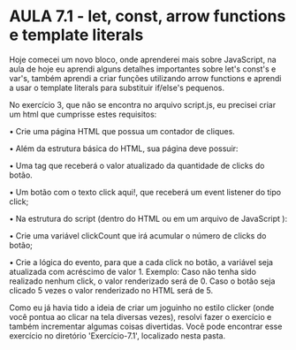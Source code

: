 # AULA 7.1 -  let, const, arrow functions e template literals

Hoje comecei um novo bloco, onde aprenderei mais sobre JavaScript, na aula de hoje eu aprendi alguns detalhes importantes sobre let's const's e var's, também aprendi a criar funções utilizando arrow functions e aprendi a usar o template literals para substituir if/else's pequenos.

No exercício 3, que não se encontra no arquivo script.js, eu precisei criar um html que cumprisse estes requisitos:

• Crie uma página HTML que possua um contador de cliques.

• Além da estrutura básica do HTML, sua página deve possuir:
 
• Uma tag que receberá o valor atualizado da quantidade de clicks do botão.
 
• Um botão com o texto click aqui!, que receberá um event listener do tipo click;
 
• Na estrutura do script (dentro do HTML ou em um arquivo de JavaScript ):
 
• Crie uma variável clickCount que irá acumular o número de clicks do botão;
 
• Crie a lógica do evento, para que a cada click no botão, a variável seja atualizada com acréscimo de valor 1. Exemplo: Caso não tenha sido realizado nenhum click, o valor renderizado será de 0. Caso o botão seja clicado 5 vezes o valor renderizado no HTML será de 5.


Como eu já havia tido a ideia de criar um joguinho no estilo clicker (onde você pontua ao clicar na tela diversas vezes), resolvi fazer o exercício e também incrementar algumas coisas divertidas.
Você pode encontrar esse exercício no diretório 'Exercício-7.1', localizado nesta pasta.